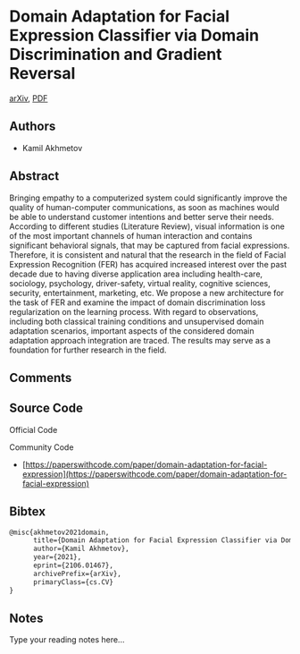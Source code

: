 
# Domain Adaptation for Facial Expression Classifier via Domain Discrimination and Gradient Reversal

[arXiv](https://arxiv.org/abs/2106.01467), [PDF](https://arxiv.org/pdf/2106.01467.pdf)

## Authors

- Kamil Akhmetov

## Abstract

Bringing empathy to a computerized system could significantly improve the quality of human-computer communications, as soon as machines would be able to understand customer intentions and better serve their needs. According to different studies (Literature Review), visual information is one of the most important channels of human interaction and contains significant behavioral signals, that may be captured from facial expressions. Therefore, it is consistent and natural that the research in the field of Facial Expression Recognition (FER) has acquired increased interest over the past decade due to having diverse application area including health-care, sociology, psychology, driver-safety, virtual reality, cognitive sciences, security, entertainment, marketing, etc. We propose a new architecture for the task of FER and examine the impact of domain discrimination loss regularization on the learning process. With regard to observations, including both classical training conditions and unsupervised domain adaptation scenarios, important aspects of the considered domain adaptation approach integration are traced. The results may serve as a foundation for further research in the field.

## Comments



## Source Code

Official Code



Community Code

- [https://paperswithcode.com/paper/domain-adaptation-for-facial-expression](https://paperswithcode.com/paper/domain-adaptation-for-facial-expression)

## Bibtex

```tex
@misc{akhmetov2021domain,
      title={Domain Adaptation for Facial Expression Classifier via Domain Discrimination and Gradient Reversal}, 
      author={Kamil Akhmetov},
      year={2021},
      eprint={2106.01467},
      archivePrefix={arXiv},
      primaryClass={cs.CV}
}
```

## Notes

Type your reading notes here...

